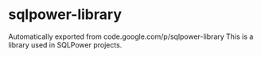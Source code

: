 # sqlpower-library
Automatically exported from code.google.com/p/sqlpower-library
This is a library used in SQLPower projects.
